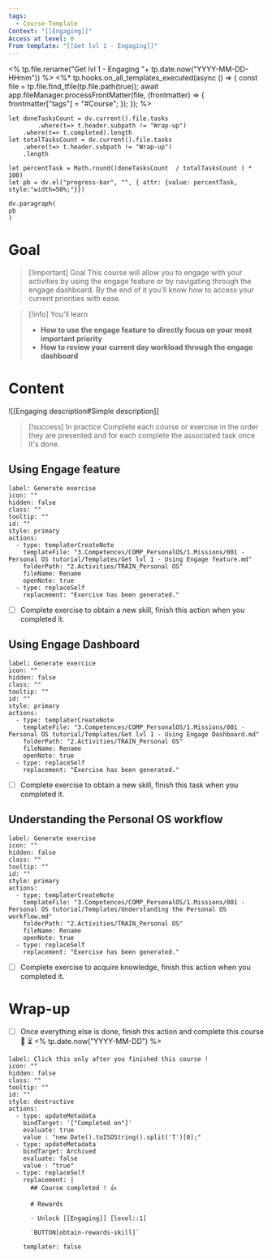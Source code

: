 ```yaml
---
tags:
  - Course-Template
Context: "[[Engaging]]"
Access at level: 0
From template: "[[Get lvl 1 - Engaging]]"
---
```

<% tp.file.rename("Get lvl 1 - Engaging "+ tp.date.now("YYYY-MM-DD-HHmm")) %>
<%* tp.hooks.on_all_templates_executed(async () => {
  const file = tp.file.find_tfile(tp.file.path(true));
  await app.fileManager.processFrontMatter(file, (frontmatter) => {
    frontmatter["tags"] = "#Course";
  });
}); 
%>
```dataviewjs
let doneTasksCount = dv.current().file.tasks
		.where(t=> t.header.subpath != "Wrap-up")
	.where(t=> t.completed).length 
let totalTasksCount = dv.current().file.tasks
	.where(t=> t.header.subpath != "Wrap-up")
	.length

let percentTask = Math.round((doneTasksCount  / totalTasksCount ) * 100)  
let pb = dv.el("progress-bar", "", { attr: {value: percentTask, style:"width=50%;"}})

dv.paragraph(  
pb
) 
```
# Goal

> [!important] Goal
>  This course will allow you to engage with your activities by using the engage feature or by navigating through the engage dashboard. By the end of it you'll know how to access your current priorities with ease.  

> [!info] You'll learn
> - **How to use the engage feature to directly focus on your most important priority**
> - **How to review your current day workload through the engage dashboard**
# Content

![[Engaging description#Simple description]]

> [!success] In practice
> Complete each course or exercise in the order they are presented and for each complete the associated task once it's done. 
## Using Engage feature

```meta-bind-button
label: Generate exercise
icon: ""
hidden: false
class: ""
tooltip: ""
id: ""
style: primary
actions:
  - type: templaterCreateNote
    templateFile: "3.Competences/COMP_PersonalOS/1.Missions/001 - Personal OS tutorial/Templates/Get lvl 1 - Using Engage feature.md"
    folderPath: "2.Activities/TRAIN_Personal OS"
    fileName: Rename
    openNote: true
  - type: replaceSelf
    replacement: "Exercise has been generated."
```
- [ ] Complete exercise to obtain a new skill, finish this action when you completed it. 
## Using Engage Dashboard 

```meta-bind-button
label: Generate exercice
icon: ""
hidden: false
class: ""
tooltip: ""
id: ""
style: primary
actions:
  - type: templaterCreateNote
    templateFile: "3.Competences/COMP_PersonalOS/1.Missions/001 - Personal OS tutorial/Templates/Get lvl 1 - Using Engage Dashboard.md"
    folderPath: "2.Activities/TRAIN_Personal OS"
    fileName: Rename
    openNote: true
  - type: replaceSelf
    replacement: "Exercise has been generated."
```
- [ ] Complete exercise to obtain a new skill, finish this task when you completed it. 
## Understanding the Personal OS workflow

```meta-bind-button
label: Generate exercise
icon: ""
hidden: false
class: ""
tooltip: ""
id: ""
style: primary
actions:
  - type: templaterCreateNote
    templateFile: "3.Competences/COMP_PersonalOS/1.Missions/001 - Personal OS tutorial/Templates/Understanding the Personal OS workflow.md"
    folderPath: "2.Activities/TRAIN_Personal OS"
    fileName: Rename
    openNote: true
  - type: replaceSelf
    replacement: "Exercise has been generated."
```
- [ ] Complete exercise to acquire knowledge, finish this action when you completed it. 

# Wrap-up

- [ ] Once everything else is done, finish this action and complete this course 🔽 ⏳ <% tp.date.now("YYYY-MM-DD") %>

```meta-bind-button
label: Click this only after you finished this course !
icon: ""
hidden: false
class: ""
tooltip: ""
id: ""
style: destructive
actions:
  - type: updateMetadata
    bindTarget: '["Completed on"]'
    evaluate: true
    value : "new Date().toISOString().split('T')[0];" 
  - type: updateMetadata
    bindTarget: Archived
    evaluate: false
    value : "true" 
  - type: replaceSelf
    replacement: |
      ## Course completed ! 👍
      
      # Rewards
      
      - Unlock [[Engaging]] [level::1]
      
      `BUTTON[obtain-rewards-skill]`
      
    templater: false
```
